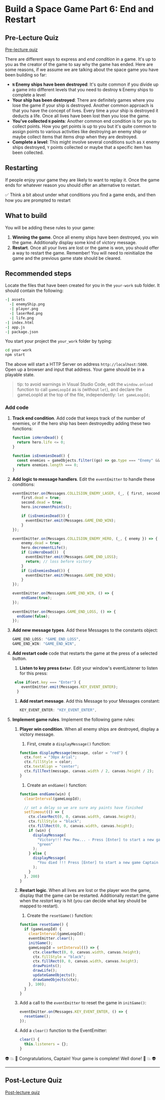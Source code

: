 # Build a Space Game Part 6: End and Restart

## Pre-Lecture Quiz

[Pre-lecture quiz](https://happy-mud-02d95f10f.azurestaticapps.net/quiz/39)

There are different ways to express and *end condition* in a game. It's up to you as the creator of the game to say why the game has ended. Here are some reasons, if we assume we are talking about the space game you have been building so far:

- **`N` Enemy ships have been destroyed**: It's quite common if you divide up a game into different levels that you need to destroy `N` Enemy ships to complete a level
- **Your ship has been destroyed**: There are definitely games where you lose the game if your ship is destroyed. Another common approach is that you have the concept of lives. Every time a your ship is destroyed it deducts a life. Once all lives have been lost then you lose the game.
- **You've collected `N` points**: Another common end condition is for you to collect points. How you get points is up to you but it's quite common to assign points to various activities like destroying an enemy ship or maybe collect items that items *drop* when they are destroyed.
- **Complete a level**: This might involve several conditions such as `X` enemy ships destroyed, `Y` points collected or maybe that a specific item has been collected.

## Restarting

If people enjoy your game they are likely to want to replay it. Once the game ends for whatever reason you should offer an alternative to restart.

✅ Think a bit about under what conditions you find a game ends, and then how you are prompted to restart

## What to build

You will be adding these rules to your game:

1. **Winning the game**. Once all enemy ships have been destroyed, you win the game. Additionally display some kind of victory message.
1. **Restart**. Once all your lives are lost or the game is won, you should offer a way to restart the game. Remember! You will need to reinitialize the game and the previous game state should be cleared.

## Recommended steps

Locate the files that have been created for you in the `your-work` sub folder. It should contain the following:

```bash
-| assets
  -| enemyShip.png
  -| player.png
  -| laserRed.png
  -| life.png
-| index.html
-| app.js
-| package.json
```

You start your project the `your_work` folder by typing:

```bash
cd your-work
npm start
```

The above will start a HTTP Server on address `http://localhost:5000`. Open up a browser and input that address. Your game should be in a playable state.

> tip: to avoid warnings in Visual Studio Code, edit the `window.onload` function to call `gameLoopId` as is (without `let`), and declare the gameLoopId at the top of the file, independently: `let gameLoopId;`

### Add code

1. **Track end condition**. Add code that keeps track of the number of enemies, or if the hero ship has been destroyedby adding these two functions:

    ```javascript
    function isHeroDead() {
      return hero.life <= 0;
    }

    function isEnemiesDead() {
      const enemies = gameObjects.filter((go) => go.type === "Enemy" && !go.dead);
      return enemies.length === 0;
    }
    ```

1. **Add logic to message handlers**. Edit the `eventEmitter` to handle these conditions:

    ```javascript
    eventEmitter.on(Messages.COLLISION_ENEMY_LASER, (_, { first, second }) => {
        first.dead = true;
        second.dead = true;
        hero.incrementPoints();

        if (isEnemiesDead()) {
          eventEmitter.emit(Messages.GAME_END_WIN);
        }
    });

    eventEmitter.on(Messages.COLLISION_ENEMY_HERO, (_, { enemy }) => {
        enemy.dead = true;
        hero.decrementLife();
        if (isHeroDead())  {
          eventEmitter.emit(Messages.GAME_END_LOSS);
          return; // loss before victory
        }
        if (isEnemiesDead()) {
          eventEmitter.emit(Messages.GAME_END_WIN);
        }
    });
    
    eventEmitter.on(Messages.GAME_END_WIN, () => {
        endGame(true);
    });
      
    eventEmitter.on(Messages.GAME_END_LOSS, () => {
      endGame(false);
    });
    ```

1. **Add new message types**. Add these Messages to the constants object:

    ```javascript
    GAME_END_LOSS: "GAME_END_LOSS",
    GAME_END_WIN: "GAME_END_WIN",
    ```

2. **Add restart code** code that restarts the game at the press of a selected button.

   1. **Listen to key press `Enter`**. Edit your window's eventListener to listen for this press:

    ```javascript
     else if(evt.key === "Enter") {
        eventEmitter.emit(Messages.KEY_EVENT_ENTER);
      }
    ```

   1. **Add restart message**. Add this Message to your Messages constant:

        ```javascript
        KEY_EVENT_ENTER: "KEY_EVENT_ENTER",
        ```

1. **Implement game rules**.  Implement the following game rules:

   1. **Player win condition**. When all enemy ships are destroyed, display a victory message.

      1. First, create a `displayMessage()` function:

        ```javascript
        function displayMessage(message, color = "red") {
          ctx.font = "30px Arial";
          ctx.fillStyle = color;
          ctx.textAlign = "center";
          ctx.fillText(message, canvas.width / 2, canvas.height / 2);
        }
        ```

      1. Create an `endGame()` function:

        ```javascript
        function endGame(win) {
          clearInterval(gameLoopId);
        
          // set a delay so we are sure any paints have finished
          setTimeout(() => {
            ctx.clearRect(0, 0, canvas.width, canvas.height);
            ctx.fillStyle = "black";
            ctx.fillRect(0, 0, canvas.width, canvas.height);
            if (win) {
              displayMessage(
                "Victory!!! Pew Pew... - Press [Enter] to start a new game Captain Pew Pew",
                "green"
              );
            } else {
              displayMessage(
                "You died !!! Press [Enter] to start a new game Captain Pew Pew"
              );
            }
          }, 200)  
        }
        ```

   1. **Restart logic**. When all lives are lost or the player won the game, display that the game can be restarted. Additionally restart the game when the *restart* key is hit (you can decide what key should be mapped to restart).

      1. Create the `resetGame()` function:

        ```javascript
        function resetGame() {
          if (gameLoopId) {
            clearInterval(gameLoopId);
            eventEmitter.clear();
            initGame();
            gameLoopId = setInterval(() => {
              ctx.clearRect(0, 0, canvas.width, canvas.height);
              ctx.fillStyle = "black";
              ctx.fillRect(0, 0, canvas.width, canvas.height);
              drawPoints();
              drawLife();
              updateGameObjects();
              drawGameObjects(ctx);
            }, 100);
          }
        }
        ```

     1. Add a call to the `eventEmitter` to reset the game in `initGame()`:

        ```javascript
        eventEmitter.on(Messages.KEY_EVENT_ENTER, () => {
          resetGame();
        });
        ```

     1. Add a `clear()` function to the EventEmitter:

        ```javascript
        clear() {
          this.listeners = {};
        }
        ```

👽 💥 🚀 Congratulations, Captain! Your game is complete! Well done! 🚀 💥 👽

---
## Post-Lecture Quiz

[Post-lecture quiz](https://happy-mud-02d95f10f.azurestaticapps.net/quiz/40)
